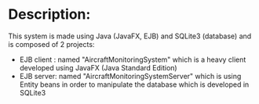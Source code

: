 <h1>Description:</h1>
<p>This system is made using Java (JavaFX, EJB) and SQLite3 (database) and is composed of 2 projects:</p>
<ul>
  <li>EJB client : named "AircraftMonitoringSystem" which is a heavy client developed using JavaFX (Java Standard Edition)</li>
  <li>EJB server: named "AircraftMonitoringSystemServer" which is using Entity beans in order to manipulate the database which is developed in SQLite3</li>
</ul>
